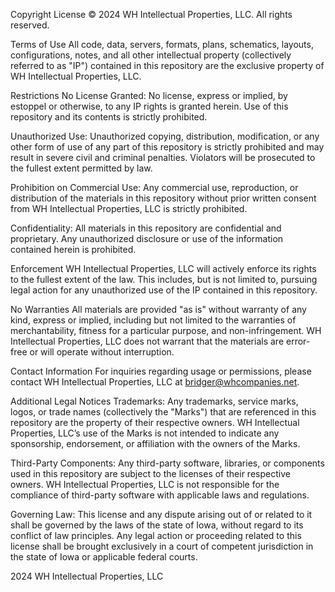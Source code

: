 Copyright License
© 2024 WH Intellectual Properties, LLC. All rights reserved.

Terms of Use
All code, data, servers, formats, plans, schematics, layouts, configurations, notes, and all other intellectual property (collectively referred to as "IP") contained in this repository are the exclusive property of WH Intellectual Properties, LLC.

Restrictions
No License Granted:
No license, express or implied, by estoppel or otherwise, to any IP rights is granted herein. Use of this repository and its contents is strictly prohibited.

Unauthorized Use:
Unauthorized copying, distribution, modification, or any other form of use of any part of this repository is strictly prohibited and may result in severe civil and criminal penalties. Violators will be prosecuted to the fullest extent permitted by law.

Prohibition on Commercial Use:
Any commercial use, reproduction, or distribution of the materials in this repository without prior written consent from WH Intellectual Properties, LLC is strictly prohibited.

Confidentiality:
All materials in this repository are confidential and proprietary. Any unauthorized disclosure or use of the information contained herein is prohibited.

Enforcement
WH Intellectual Properties, LLC will actively enforce its rights to the fullest extent of the law. This includes, but is not limited to, pursuing legal action for any unauthorized use of the IP contained in this repository.

No Warranties
All materials are provided "as is" without warranty of any kind, express or implied, including but not limited to the warranties of merchantability, fitness for a particular purpose, and non-infringement. WH Intellectual Properties, LLC does not warrant that the materials are error-free or will operate without interruption.

Contact Information
For inquiries regarding usage or permissions, please contact WH Intellectual Properties, LLC at bridger@whcompanies.net.

Additional Legal Notices
Trademarks:
Any trademarks, service marks, logos, or trade names (collectively the "Marks") that are referenced in this repository are the property of their respective owners. WH Intellectual Properties, LLC’s use of the Marks is not intended to indicate any sponsorship, endorsement, or affiliation with the owners of the Marks.

Third-Party Components:
Any third-party software, libraries, or components used in this repository are subject to the licenses of their respective owners. WH Intellectual Properties, LLC is not responsible for the compliance of third-party software with applicable laws and regulations.

Governing Law:
This license and any dispute arising out of or related to it shall be governed by the laws of the state of Iowa, without regard to its conflict of law principles. Any legal action or proceeding related to this license shall be brought exclusively in a court of competent jurisdiction in the state of Iowa or applicable federal courts.

2024 WH Intellectual Properties, LLC

